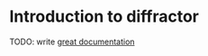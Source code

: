 # Introduction to diffractor

TODO: write [great documentation](http://jacobian.org/writing/what-to-write/)
